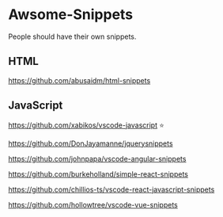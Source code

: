 # Awsome-Snippets

People should have their own snippets.

## HTML
https://github.com/abusaidm/html-snippets

## JavaScript

https://github.com/xabikos/vscode-javascript ⭐️

https://github.com/DonJayamanne/jquerysnippets

https://github.com/johnpapa/vscode-angular-snippets

https://github.com/burkeholland/simple-react-snippets

https://github.com/chillios-ts/vscode-react-javascript-snippets

https://github.com/hollowtree/vscode-vue-snippets
